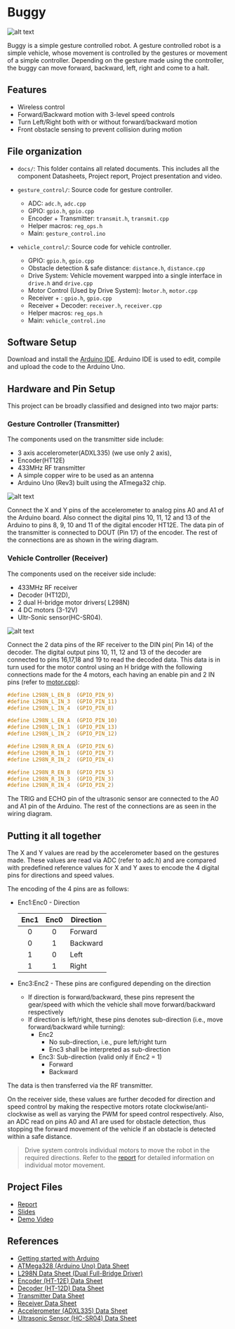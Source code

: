 # Buggy
![alt text](docs/buggy.jpg)

Buggy is a simple gesture controlled robot. A gesture controlled robot is a
simple vehicle, whose movement is controlled by the gestures or movement of a
simple controller. Depending on the gesture made using the controller, the buggy
can move forward, backward, left, right and  come to a halt.

## Features
* Wireless control
* Forward/Backward motion with 3-level speed controls
* Turn Left/Right both with or without forward/backward motion
* Front obstacle sensing to prevent collision during motion

## File organization
* `docs/`: This folder contains all related documents. This includes all the
   component Datasheets, Project report, Project presentation and video.
* `gesture_control/`: Source code for gesture controller.
  + ADC: `adc.h`, `adc.cpp`
  + GPIO: `gpio.h`, `gpio.cpp`
  + Encoder + Transmitter: `transmit.h`, `transmit.cpp`
  + Helper macros: `reg_ops.h`
  + Main: `gesture_control.ino`

* `vehicle_control/`: Source code for vehicle controller.
  + GPIO: `gpio.h`, `gpio.cpp`
  + Obstacle detection & safe distance: `distance.h`, `distance.cpp`
  + Drive System: Vehicle movement warpped into a single interface in `drive.h`
    and `drive.cpp`
  + Motor Control (Used by Drive System): I`motor.h`, `motor.cpp`
  + Receiver + : `gpio.h`, `gpio.cpp`
  + Receiver + Decoder: `receiver.h`, `receiver.cpp`
  + Helper macros: `reg_ops.h`
  + Main: `vehicle_control.ino`

## Software Setup
Download and install the [Arduino IDE](https://www.arduino.cc/en/Main/Software/).
Arduino IDE is used to edit, compile and upload the code to the
Arduino Uno.

## Hardware and Pin Setup
This project can be broadly classified and designed into two major parts:

### Gesture Controller (Transmitter)
The components used on the transmitter side include:
* 3 axis accelerometer(ADXL335) (we use only 2 axis),
* Encoder(HT12E)
* 433MHz RF transmitter
* A simple copper wire to be used as an antenna
* Arduino Uno (Rev3) built using the ATmega32 chip.

![alt text](docs/gesture_control.png)

Connect the X and Y pins of the accelerometer to analog pins A0 and A1 of the
Arduino board. Also connect the digital pins 10, 11, 12 and 13 of the Arduino
to pins 8, 9, 10 and 11 of the digital encoder HT12E. The data pin of the
transmitter is connected to DOUT (Pin 17) of the encoder. The rest of the
connections are as shown in the wiring diagram.

### Vehicle Controller (Receiver)
The components used on the receiver side include:
* 433MHz RF receiver
* Decoder (HT12D),
* 2 dual H-bridge motor drivers( L298N)
* 4 DC motors (3-12V)
* Ultr-Sonic sensor(HC-SR04).

![alt text](docs/vehicle_control.png)

Connect the 2 data pins of the RF receiver to the DIN pin( Pin 14) of the
decoder. The digital output pins 10, 11, 12 and 13 of the decoder are connected
to pins 16,17,18 and 19 to read the decoded data. This data is in turn used for
the motor control using an H bridge with the following connections made for the
4 motors, each having an enable pin and 2 IN pins (refer to
[motor.cpp](vehicle_control/motor.cpp)):

```c
#define L298N_L_EN_B  (GPIO_PIN_9)
#define L298N_L_IN_3  (GPIO_PIN_11)
#define L298N_L_IN_4  (GPIO_PIN_8)

#define L298N_L_EN_A  (GPIO_PIN_10)
#define L298N_L_IN_1  (GPIO_PIN_13)
#define L298N_L_IN_2  (GPIO_PIN_12)

#define L298N_R_EN_A  (GPIO_PIN_6)
#define L298N_R_IN_1  (GPIO_PIN_7)
#define L298N_R_IN_2  (GPIO_PIN_4)

#define L298N_R_EN_B  (GPIO_PIN_5)
#define L298N_R_IN_3  (GPIO_PIN_3)
#define L298N_R_IN_4  (GPIO_PIN_2)
```

The TRIG and ECHO pin of the ultrasonic sensor are connected to the A0 and A1
pin of the Arduino. The rest of the connections are as seen in the wiring
diagram.

## Putting it all together
The X and Y values are read by the accelerometer based on the gestures made.
These values are read via ADC (refer to adc.h) and are compared with predefined
reference values for X and Y axes to encode the 4 digital pins for directions
and speed values.

The encoding of the 4 pins are as follows:
* Enc1:Enc0 - Direction

  |  Enc1  |  Enc0  | Direction |
  | :----: | :----: | --------- |
  | 0      | 0      | Forward   |
  | 0      | 1      | Backward  |
  | 1      | 0      | Left      |
  | 1      | 1      | Right     |

* Enc3:Enc2 - These pins are configured depending on the direction
  + If direction is forward/backward, these pins represent the gear/speed with
    which the vehicle shall move forward/backward respectively
  + If direction is left/right, these pins denotes sub-direction (i.e., move
    forward/backward while turning):
    - Enc2
      * No sub-direction, i.e., pure left/right turn
      * Enc3 shall be interpreted as sub-direction
    - Enc3: Sub-direction (valid only if Enc2 = 1)
      * Forward
      * Backward

The data is then transferred via the RF transmitter.

On the receiver side, these values are further decoded for direction and speed
control by making the respective motors rotate clockwise/anti-clockwise as well
as varying the PWM for speed control respectively. Also, an ADC read on pins A0
and A1 are used for obstacle detection, thus stopping the forward movement of
the vehicle if an obstacle is detected within a safe distance.

> Drive system controls individual motors to move the robot in the required
> directions. Refer to the [report](docs/project_report.pdf) for detailed
> information on individual motor movement.

## Project Files
* [Report](docs/project_report.pdf)
* [Slides](docs/presenation.pdf)
* [Demo Video](https://youtu.be/Gb56p60mjdo)

## References
* [Getting started with Arduino](https://www.arduino.cc/en/Guide/HomePage)
* [ATMega328 (Arduino Uno) Data Sheet](docs/ATMEGA328_datasheet.pdf)
* [L298N Data Sheet (Dual Full-Bridge Driver)](docs/)
* [Encoder (HT-12E) Data Sheet](docs/HT12E.pdf)
* [Decoder (HT-12D) Data Sheet](docs/HT12D.pdf)
* [Transmitter Data Sheet](docs/RF434_transmitter.pdf)
* [Receiver Data Sheet](docs/RF434_receiver.pdf)
* [Accelerometer (ADXL335) Data Sheet](docs/adxl335.pdf)
* [Ultrasonic Sensor (HC-SR04) Data Sheet](docs/HCSR04.pdf)
